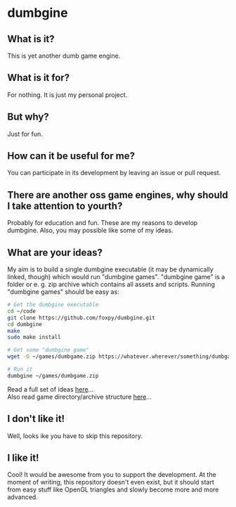 # dumbgine

## What is it?

This is yet another dumb game engine.

## What is it for?

For nothing. It is just my personal project.

## But why?

Just for fun.

## How can it be useful for me?

You can participate in its development by leaving an issue or pull request.

## There are another oss game engines, why should I take attention to yourth?

Probably for education and fun. These are my reasons to develop dumbgine.
Also, you may possible like some of my ideas.

## What are your ideas?

My aim is to build a single dumbgine executable (it may be dynamically linked,
though) which would run "dumbgine games". "dumbgine game" is a folder or e. g.
zip archive which contains all assets and scripts. Running "dumbgine games"
should be easy as:
```bash
# Get the dumbgine executable
cd ~/code
git clone https://github.com/foxpy/dumbgine.git
cd dumbgine
make
sudo make install

# Get some "dumbgine game"
wget -O ~/games/dumbgame.zip https://whatever.wherever/something/dumbgame.zip

# Run it
dumbgine ~/games/dumbgame.zip
```

Read a full set of ideas [here](/IDEA.md)...  
Also read game directory/archive structure [here](/STRUCTURE.md)...

## I don't like it!

Well, looks ike you have to skip this repository.

## I like it!

Cool! It would be awesome from you to support the development. At the moment of
writing, this repository doesn't even exist, but it should start from easy
stuff like OpenGL triangles and slowly become more and more advanced.
